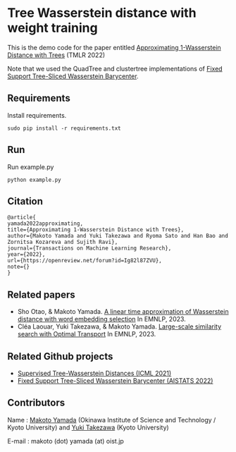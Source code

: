 # Tree Wasserstein distance with weight training
This is the demo code for the paper entitled [Approximating 1-Wasserstein Distance with Trees](https://openreview.net/forum?id=Ig82l87ZVU) (TMLR 2022)

Note that we used the QuadTree and clustertree implementations of [Fixed Support Tree-Sliced Wasserstein Barycenter](https://github.com/yukiTakezawa/FS_TSWB).

## Requirements
Install requirements.
```
sudo pip install -r requirements.txt
```

## Run
Run example.py
```
python example.py
```

## Citation
```
@article{
yamada2022approximating,
title={Approximating 1-Wasserstein Distance with Trees},
author={Makoto Yamada and Yuki Takezawa and Ryoma Sato and Han Bao and Zornitsa Kozareva and Sujith Ravi},
journal={Transactions on Machine Learning Research},
year={2022},
url={https://openreview.net/forum?id=Ig82l87ZVU},
note={}
}
```

## Related papers
- Sho Otao, & Makoto Yamada. [A linear time approximation of Wasserstein distance with word embedding selection](https://openreview.net/pdf?id=33aJCNQV1C) In EMNLP, 2023.
- Cléa Laouar, Yuki Takezawa, & Makoto Yamada. [Large-scale similarity search with Optimal Transport](https://openreview.net/pdf?id=HNfwD7QOaq) In EMNLP, 2023.

## Related Github projects
- [Supervised Tree-Wasserstein Distances (ICML 2021)](https://github.com/yukiTakezawa/STW)
- [Fixed Support Tree-Sliced Wasserstein Barycenter (AISTATS 2022)](https://github.com/yukiTakezawa/FS_TSWB)

## Contributors
Name : [Makoto Yamada](https://riken-yamada.github.io/profile.html) (Okinawa Institute of Science and Technology / Kyoto University) and [Yuki Takezawa](https://yukitakezawa.github.io/) (Kyoto University)

E-mail : makoto (dot) yamada (at) oist.jp
